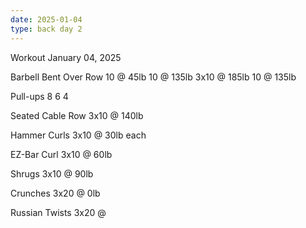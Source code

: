 ```yaml
---
date: 2025-01-04
type: back day 2
---
```

Workout January 04, 2025

Barbell Bent Over Row
10 @ 45lb
10 @ 135lb
3x10 @ 185lb
10 @ 135lb

Pull-ups
8
6
4

Seated Cable Row
3x10 @ 140lb

Hammer Curls
3x10 @ 30lb each

EZ-Bar Curl
3x10 @ 60lb

Shrugs
3x10 @ 90lb

Crunches
3x20 @ 0lb

Russian Twists
3x20 @
